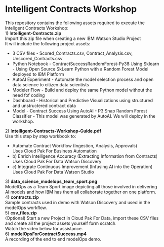 # Intelligent Contracts Workshop
This repository contains the following assets required to execute the Inteligent Contracts Workshop:<br>
1)<b> Intelligent-Contracts.zip</b><br>
Import this zip file when creating a new  IBM Watson Studio Project<br>
It will include the following project assets:<br>
<ul>
  <li>3 CSV files - Scored_Contracts.csv, Contract_Analysis.csv, Unscored_Contracts.csv</li>
  <li>Python Notebook - ContractSuccessRandomForest-Py38 Using Sklearn - Using Open Source SkLearn Python with a Random Forest Model deployed to IBM Platform</li>
  <li>AutoAI Experiment - Automate the model selection process and open data science to citizen data scientists</li>
  <li>Modeler Flow - Build and deploy the same Python model without the need fof coding</li>
  <li>Dashboard - Historical and Predictive Visualizations using structured and unstructered contract data </li>
  <li>Model - Contract Success Using AutoAI - P3 Snap Random Forest Classifier - This model was generated by AutoAI. We will deploy in the workshop.
</ul>
2) <b>Intelligent-Contracts-Workshop-Guide.pdf</b><br>
Use this step by step workbook to:<br>
<ul>
<li>Automate Contract Workflow (Ingestion, Analysis, Approvals)<br>
     Uses Cloud Pak For Business Automation</li>
<li>b) Enrich Intelligence Accuracy (Extracting Information from Contracts)<br>
     Uses Cloud Pak For Data Watson Discovery</li>
<li>c) Integrate Continuous Improvement (Infusing AI into the Operation)<br>
     Uses Cloud Pak For Data Watson Studio</li>
  </ul>
3) <b>data_science_modelops_team_sport.png</b><br>
ModelOps as a Team Sport image depicting all those involved in delivering AI models and how IBM has them all collaborate together on one platform.<br>
4) <b>contracts.zip</b><br>
Sample contracts used in demo with Watson Discovery and used in the modelOps workflow.<br>
5) <b>csv_files.zip</b><br>
(Optional) Start a new Project in Cloud Pak For Data, import these CSV files and create all the project assets yourself form scratch.<br>
Watch the video below for assistance.<br>
6) <b>modelOpsForContractSuccess.mp4</b><br>
A recording of the end to end modelOps demo.
